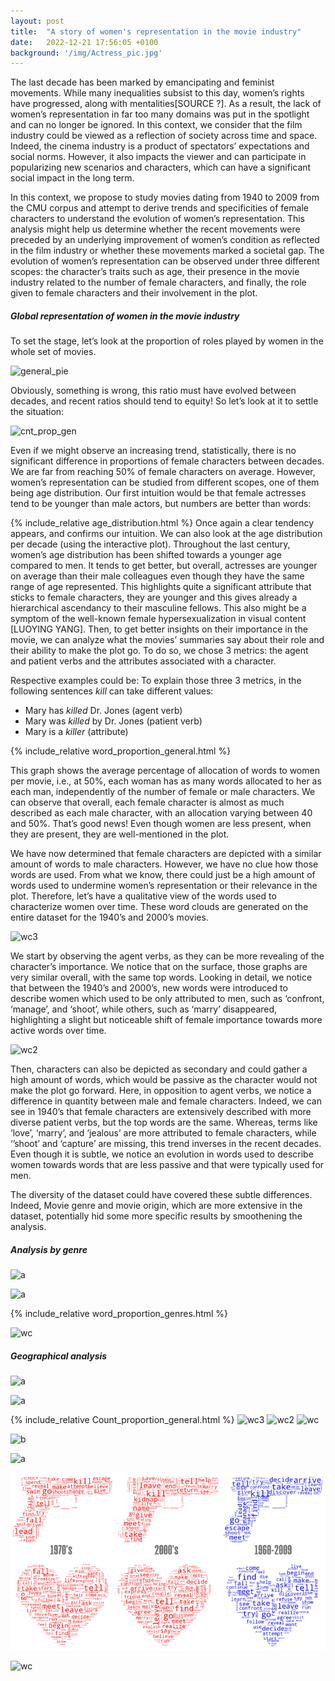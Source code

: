 ```yaml
---
layout: post
title:  "A story of women's representation in the movie industry"
date:   2022-12-21 17:56:05 +0100
background: '/img/Actress_pic.jpg'
---
```

The last decade has been marked by emancipating and feminist movements. While many inequalities subsist to this day, women’s rights have progressed, along with mentalities[SOURCE ?].
As a result, the lack of women’s representation in far too many domains was put in the spotlight and can no longer be ignored. In this context, we consider that the film industry could be viewed as a reflection of society across time and space. Indeed, the cinema industry is a product of spectators’ expectations and social norms. However, it also impacts the viewer and can participate in popularizing new scenarios and characters, which can have a significant social impact in the long term. 

In this context, we propose to study movies dating from 1940 to 2009 from the CMU corpus and attempt to derive trends and specificities of female characters to understand the evolution of women’s representation. This analysis might help us determine whether the recent movements were preceded by an underlying improvement of women’s condition as reflected in the film industry or whether these movements marked a societal gap. 
The evolution of women’s representation can be observed under three different scopes: the character’s traits such as age, their presence in the movie industry related to the number of female characters, and finally, the role given to female characters and their involvement in the plot.
 

##### Global representation of women in the movie industry

To set the stage, let’s look at the proportion of roles played by women in the whole set of movies.  

![general_pie](https://pauldfepfl.github.io/DatastoryNonNansLand/img/general_pie.svg)

Obviously, something is wrong, this ratio must have evolved between decades, and recent ratios should tend to equity! So let’s look at it to settle the situation:


![cnt_prop_gen](https://pauldfepfl.github.io/DatastoryNonNansLand/img/Count_proportion_general.svg) 

Even if we might observe an increasing trend, statistically, there is no significant difference in proportions of female characters between decades. We are far from reaching 50% of female characters on average. However, women’s representation can be studied from different scopes, one of them being age distribution. Our first intuition would be that female actresses tend to be younger than male actors, but numbers are better than words: 

{% include_relative age_distribution.html %}
Once again a clear tendency appears, and confirms our intuition. We can also look at the age distribution per decade (using the interactive plot). Throughout the last century, women’s age distribution has been shifted towards a younger age compared to men. It tends to get better, but overall, actresses are younger on average than their male colleagues even though they have the same range of age represented. This highlights quite a significant attribute that sticks to female characters, they are younger and this gives already a hierarchical ascendancy to their masculine fellows. This also might be a symptom of the well-known female hypersexualization in visual content  [LUOYING YANG]. Then, to get better insights on their importance in the movie, we can analyze what the movies’ summaries say about their role and their ability to make the plot go. To do so, we chose 3 metrics: the agent and patient verbs and the attributes associated with a character. 

Respective examples could be:
To explain those three 3 metrics, in the following sentences *kill* can take different values: 
- Mary has *killed* Dr. Jones (agent verb)
- Mary was *killed* by Dr. Jones (patient verb)
- Mary is a *killer* (attribute)


{% include_relative word_proportion_general.html %}

This graph shows the average percentage of allocation of words to women per movie, i.e., at 50%, each woman has as many words allocated to her as each man, independently of the number of female or male characters. We can observe that overall, each female character is almost as much described as each male character, with an allocation varying between 40 and 50%. That’s good news! Even though women are less present, when they are present, they are well-mentioned in the plot. 

We have now determined that female characters are depicted with a similar amount of words to male characters. However, we have no clue how those words are used. From what we know, there could just be a high amount of words used to undermine women’s representation or their relevance in the plot. Therefore, let’s have a qualitative view of the words used to characterize women over time. These word clouds are generated on the entire dataset for the 1940’s and 2000’s movies.

![wc3](https://pauldfepfl.github.io/DatastoryNonNansLand/img/wordcloudAV.png)

We start by observing the agent verbs, as they can be more revealing of the character’s importance. We notice that on the surface, those graphs are very similar overall, with the same top words. Looking in detail, we notice that between the 1940’s and 2000’s, new words were introduced to describe women which used to be only attributed to men, such as ‘confront, ‘manage’, and ‘shoot’, while others, such as ‘marry’ disappeared, highlighting a slight but noticeable shift of female importance towards more active words over time.


![wc2](https://pauldfepfl.github.io/DatastoryNonNansLand/img/wordcloudPV.png)

Then, characters can also be depicted as secondary and could gather a high amount of words, which would be passive as the character would not make the plot go forward. Here, in opposition to agent verbs, we notice a difference in quantity between male and female characters. Indeed, we can see in 1940’s that female characters are extensively described with more diverse patient verbs, but the top words are the same. Whereas, terms like ‘love’, ‘marry’, and ‘jealous’ are more attributed to female characters, while ‘’shoot’ and ‘capture’ are missing, this trend inverses in the recent decades. 
Even though it is subtle, we notice an evolution in words used to describe women towards words that are less passive and that were typically used for men. 

The diversity of the dataset could have covered these subtle differences. Indeed, Movie genre and movie origin, which are more extensive in the dataset, potentially hid some more specific results by smoothening the analysis.


##### Analysis by genre

![a](https://pauldfepfl.github.io/DatastoryNonNansLand/img/Genres.png)

![a](https://pauldfepfl.github.io/DatastoryNonNansLand/img/age_genre.svg)

{% include_relative word_proportion_genres.html %}

![wc](https://pauldfepfl.github.io/DatastoryNonNansLand/img/wordcloudRA.png)


##### Geographical analysis

![a](https://pauldfepfl.github.io/DatastoryNonNansLand/img/Count_proportion_geographical.svg)

![a](https://pauldfepfl.github.io/DatastoryNonNansLand/img/age_geograph.svg)


{% include_relative Count_proportion_general.html %}
![wc3](https://pauldfepfl.github.io/DatastoryNonNansLand/img/wordcloud3.jpg) 
![wc2](https://pauldfepfl.github.io/DatastoryNonNansLand/img/wordcloud2.jpg) 
![wc](https://pauldfepfl.github.io/DatastoryNonNansLand/img/wordcloud.jpg) 

![b](https://pauldfepfl.github.io/DatastoryNonNansLand/img/Count_proportion_genres.jpeg)


![a](https://pauldfepfl.github.io/DatastoryNonNansLand/img/US_India_pie.png)

![wc3](/img/wordcloudRA.png) 
 
 
![wc](https://pauldfepfl.github.io/DatastoryNonNansLand/img/wordcloudIA.png) 
 
